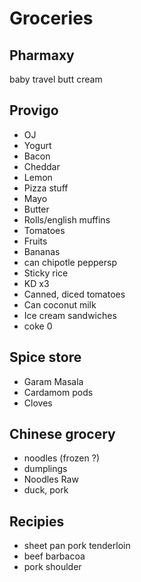 # Groceries

## Pharmaxy

baby travel butt cream

## Provigo

- OJ
- Yogurt
- Bacon
- Cheddar
- Lemon
- Pizza stuff
- Mayo
- Butter
- Rolls/english muffins
- Tomatoes
- Fruits
- Bananas
- can chipotle peppersp
- Sticky rice
- KD x3
- Canned, diced tomatoes
- Can coconut milk
- Ice cream sandwiches
- coke 0

## Spice store

- Garam Masala
- Cardamom pods
- Cloves

## Chinese grocery

- noodles (frozen ?)
- dumplings
- Noodles Raw
- duck, pork

## Recipies

- sheet pan pork tenderloin
- beef barbacoa
- pork shoulder
